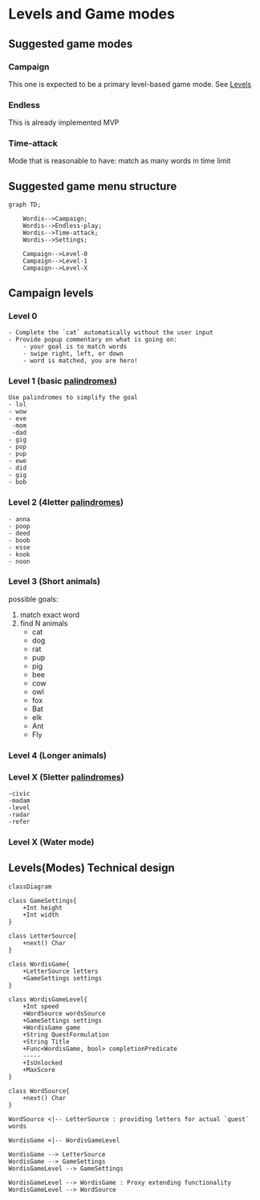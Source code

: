 # Levels and Game modes

## Suggested game modes

### Campaign
This one is expected to be a primary level-based game mode.
See [Levels](###Campaign-levels)

### Endless
This is already implemented MVP

### Time-attack
Mode that is reasonable to have: match as many words in time limit

## Suggested game menu structure
```mermaid
graph TD;

    Wordis-->Campaign;
	Wordis-->Endless-play;
	Wordis-->Time-attack;
	Wordis-->Settings;

	Campaign-->Level-0
	Campaign-->Level-1
	Campaign-->Level-X
```

## Campaign levels
### Level 0
    - Complete the `cat` automatically without the user input
    - Provide popup commentary on what is going on:
        - your goal is to match words
        - swipe right, left, or down
        - word is matched, you are hero!

### Level 1 (basic [palindromes](https://en.wiktionary.org/wiki/Appendix:English_palindromes#Three_letters))
    Use palindromes to simplify the goal
    - lol
	- wow
    - eve
	 -mom
	 -dad
	- gig
	- pop
	- pup
	- ewe
	- did
	- gig
	- bob

### Level 2 (4letter [palindromes](https://en.wiktionary.org/wiki/Appendix:English_palindromes#Four_letters))
	- anna
	- poop
	- deed
	- boob
	- esse
	- kook
	- noon

### Level 3 (Short animals)
possible goals:
1. match exact word
2. find N animals
	- cat
	- dog
	- rat
	- pup
	- pig
	- bee
	- cow
	- owl
	- fox
	- Bat
	- elk
	- Ant
	- Fly

### Level 4 (Longer animals)

### Level X (5letter [palindromes](https://en.wiktionary.org/wiki/Appendix:English_palindromes#Five_letters))
	-civic
	-madam
	-level
	-radar
	-refer

### Level X (Water mode)


## Levels(Modes) Technical design
```mermaid
classDiagram

class GameSettings{
    +Int height
    +Int width
}

class LetterSource{
    +next() Char
}

class WordisGame{
    +LetterSource letters
    +GameSettings settings
}

class WordisGameLevel{
    +Int speed
    +WordSource wordsSource
    +GameSettings settings
    +WordisGame game
	+String QuestFormulation
	+String Title
	+Func<WordisGame, bool> completionPredicate
	-----
	+IsUnlocked
	+MaxScore
}

class WordSource{
	+next() Char
}

WordSource <|-- LetterSource : providing letters for actual `quest` words

WordisGame <|-- WordisGameLevel

WordisGame --> LetterSource
WordisGame --> GameSettings
WordisGameLevel --> GameSettings

WordisGameLevel --> WordisGame : Proxy extending functionality
WordisGameLevel --> WordSource

```